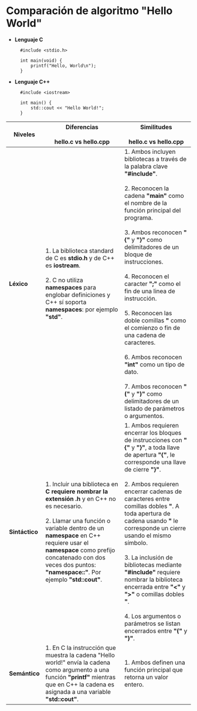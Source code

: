 # Comparación de algoritmo "Hello World"
* **Lenguaje C**

        #include <stdio.h>

        int main(void) {
            printf("Hello, World\n");
        }

* **Lenguaje C++**

        #include <iostream>

        int main() {
            std::cout << "Hello World!";
        }

| Niveles | **Diferencias** <br><br> hello.c vs hello.cpp | **Similitudes** <br><br> hello.c vs hello.cpp |
|---|---|---|
| **Léxico** | 1. La biblioteca standard de C es **stdio.h** y de C++ es **iostream**. <br><br> 2. C no utiliza **namespaces** para englobar definiciones y C++ sí soporta **namespaces**: por ejemplo **"std"**. | 1. Ambos incluyen bibliotecas a través de la palabra clave **"#include"**.<br><br>2. Reconocen la cadena **"main"** como el nombre de la función principal del programa.<br><br>3. Ambos reconocen **"{"** y **"}"** como delimitadores de un bloque de instrucciones.<br><br>4. Reconocen el caracter **";"** como el fin de una linea de instrucción.<br><br> 5. Reconocen las doble comillas **"** como el comienzo o fin de una cadena de caracteres.<br><br> 6. Ambos reconocen **"int"** como un tipo de dato. <br><br> 7. Ambos reconocen **"("** y **")"** como delimitadores de un listado de parámetros o argumentos.|
| **Sintáctico** | 1. Incluir una biblioteca en **C requiere nombrar la extensión .h** y en C++ no es necesario.<br><br>2. Llamar una función o variable dentro de un **namespace** en C++ requiere usar el **namespace** como prefijo concatenado con dos veces dos puntos: **"namespace::"**. Por ejemplo **"std::cout"**. | 1. Ambos requieren encerrar los bloques de instrucciones con **"{"** y **"}"**, a toda llave de apertura **"{"**, le corresponde una llave de cierre **"}"**.<br><br>2. Ambos requieren encerrar cadenas de caracteres entre comillas dobles **"**. A toda apertura de cadena usando **"** le corresponde un cierre usando el mismo símbolo.<br><br> 3. La inclusión de bibliotecas mediante **"#include"** requiere nombrar la biblioteca encerrada entre **"<"** y **">"** o comillas dobles **"**.<br><br> 4. Los argumentos o parámetros se listan encerrados entre **"("** y **")"**. |
| **Semántico** | 1. En C la instrucción que muestra la cadena "Hello world!" envía la cadena como argumento a una función **"printf"** mientras que en C++ la cadena es asignada a una variable **"std::cout"**. | 1. Ambos definen una función principal que retorna un valor entero. |